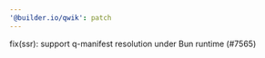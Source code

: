 ```yaml
---
'@builder.io/qwik': patch
---
```


fix(ssr): support q-manifest resolution under Bun runtime (#7565)
